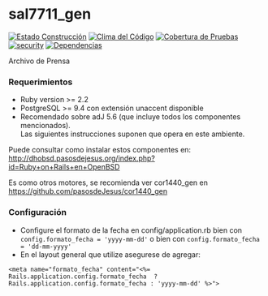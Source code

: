 # sal7711_gen
[![Estado Construcción](https://api.travis-ci.org/pasosdeJesus/sal7711_gen.svg?branch=master)](https://travis-ci.org/pasosdeJesus/sal7711_gen) [![Clima del Código](https://codeclimate.com/github/pasosdeJesus/sal7711_gen/badges/gpa.svg)](https://codeclimate.com/github/pasosdeJesus/sal7711_gen) [![Cobertura de Pruebas](https://codeclimate.com/github/pasosdeJesus/sal7711_gen/badges/coverage.svg)](https://codeclimate.com/github/pasosdeJesus/sal7711_gen) [![security](https://hakiri.io/github/pasosdeJesus/sal7711_gen/master.svg)](https://hakiri.io/github/pasosdeJesus/sal7711_gen/master) [![Dependencias](https://gemnasium.com/pasosdeJesus/sal7711_gen.svg)](https://gemnasium.com/pasosdeJesus/sal7711_gen) 


Archivo de Prensa


### Requerimientos
* Ruby version >= 2.2
* PostgreSQL >= 9.4 con extensión unaccent disponible
* Recomendado sobre adJ 5.6 (que incluye todos los componentes mencionados).  
  Las siguientes instrucciones suponen que opera en este ambiente.

Puede consultar como instalar estos componentes en: http://dhobsd.pasosdejesus.org/index.php?id=Ruby+on+Rails+en+OpenBSD

Es como otros motores, se recomienda ver cor1440_gen en
https://github.com/pasosdeJesus/cor1440_gen

### Configuración 

* Configure el formato de la fecha en config/application.rb bien con ```config.formato_fecha = 'yyyy-mm-dd'``` o  bien con ```config.formato_fecha = 'dd-mm-yyyy'```
* En el layout general que utilize asegurese de agregar:
```
<meta name="formato_fecha" content="<%= Rails.application.config.formato_fecha  ? Rails.application.config.formato_fecha : 'yyyy-mm-dd' %>">
```

